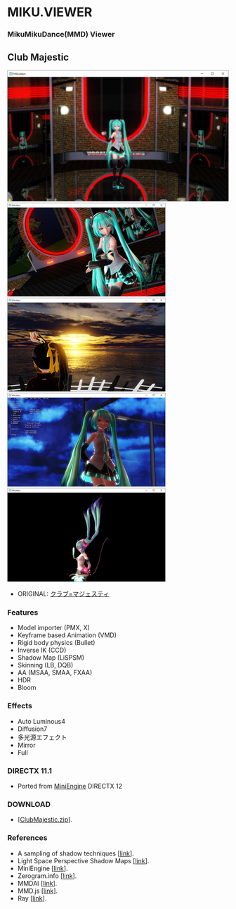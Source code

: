MIKU.VIEWER
===========

### MikuMikuDance(MMD) Viewer ##

## Club Majestic
[![link text](./Screenshots/ClubMajestic.png)](https://youtu.be/BZ52loTWcMw)
[![link text](./Screenshots/Mirror_s.png)](https://raw.githubusercontent.com/newpolaris/Mikudayo/ClubMajestic/Screenshots/Mirror.png)
[![link text](./Screenshots/HDR_s.png)](https://raw.githubusercontent.com/newpolaris/Mikudayo/ClubMajestic/Screenshots/HDR.png)
[![link text](./Screenshots/Rimlight_s.png)](https://raw.githubusercontent.com/newpolaris/Mikudayo/ClubMajestic/Screenshots/Rimlight.png)
[![link text](./Screenshots/Physics_s.png)](https://raw.githubusercontent.com/newpolaris/Mikudayo/ClubMajestic/Screenshots/Physics.png)
- ORIGINAL: [クラブ=マジェスティ](https://www.youtube.com/watch?v=Zh3CS6xtS3A)

### Features
- Model importer (PMX, X)
- Keyframe based Animation (VMD)
- Rigid body physics (Bullet)
- Inverse IK (CCD)
- Shadow Map (LiSPSM)
- Skinning (LB, DQB)
- AA (MSAA, SMAA, FXAA)
- HDR
- Bloom

### Effects
- Auto Luminous4
- Diffusion7
- 多光源エフェクト
- Mirror
- Full

### DIRECTX 11.1
- Ported from [MiniEngine](https://github.com/Microsoft/DirectX-Graphics-Samples/) DIRECTX 12

### DOWNLOAD
- \[[ClubMajestic.zip](https://raw.githubusercontent.com/newpolaris/Mikudayo/ClubMajestic/Achive/ClubMajestic.zip)\]. 

### References
* A sampling of shadow techniques \[[link](https://mynameismjp.wordpress.com/)\].
* Light Space Perspective Shadow Maps \[[link](https://www.cg.tuwien.ac.at/research/vr/lispsm/)\].
* MiniEngine \[[link](https://github.com/Microsoft/DirectX-Graphics-Samples/)\].
* Zerogram.info \[[link](http://zerogram.info)\].
* MMDAI \[[link](https://github.com/hkrn/MMDAI)\].
* MMD.js \[[link](https://github.com/edvakf/MMD.js)\].
* Ray \[[link](https://github.com/ray-cast/ray)\].